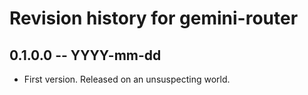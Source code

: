 # Revision history for gemini-router

## 0.1.0.0 -- YYYY-mm-dd

* First version. Released on an unsuspecting world.
